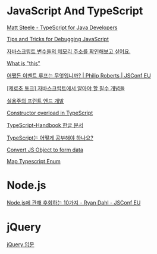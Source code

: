 

# JavaScript And TypeScript

[Matt Steele - TypeScript for Java Developers](https://www.youtube.com/watch?v=7v9GxHR2Ffg&list=PLiLLi47PCMPjvVIba_5Tzl--QqblJkpnZ&index=9&ab_channel=OmahaJavaUsersGroup)
<br/>

[Tips and Tricks for Debugging JavaScript](https://www.youtube.com/watch?v=_QtUGdaCb1c&list=PLiLLi47PCMPjvVIba_5Tzl--QqblJkpnZ&index=45&ab_channel=JamesQQuick)
<br/>

[자바스크립트 변수들의 메모리 주소를 확인해보고 싶어요.](https://www.youtube.com/watch?v=Rp_-WJlXqHU&list=PLiLLi47PCMPjvVIba_5Tzl--QqblJkpnZ&index=82&ab_channel=%5B%EC%98%A4%EC%A0%9C%EC%9D%B4%ED%8A%9C%EB%B8%8C%5DOJTube )
<br/>

[What is "this"](https://www.youtube.com/watch?v=kb0Af7dzCTs&list=PLiLLi47PCMPjvVIba_5Tzl--QqblJkpnZ&index=125&ab_channel=VisualStudioCode)
<br/>

[어쨌든 이벤트 루프는 무엇입니까? | Philip Roberts | JSConf EU](https://www.youtube.com/watch?v=8aGhZQkoFbQ&list=PLiLLi47PCMPjvVIba_5Tzl--QqblJkpnZ&index=273&ab_channel=JSConf)
<br/>

[[제로초 토크] 자바스크립트에서 알아야 할 필수 개념들](https://www.youtube.com/watch?v=b4LxIniE9-M&list=PLiLLi47PCMPjvVIba_5Tzl--QqblJkpnZ&index=257&ab_channel=ZeroChoTV)
<br/>

[실용주의 프런트 엔드 개발](https://peter-cho.gitbook.io/book/)
<br/>

[Constructor overload in TypeScript](https://stackoverflow.com/questions/12702548/constructor-overload-in-typescript)
<br/>

[TypeScript-Handbook 한글 문서](https://typescript-kr.github.io/)
<br/>

[TypeScript는 어떻게 공부해야 하나요?](https://yozm.wishket.com/magazine/detail/1376/)
<br/>

[Convert JS Object to form data](https://stackoverflow.com/questions/22783108/convert-js-object-to-form-data)
<br/>

[Map Typescript Enum](https://stackoverflow.com/questions/41308123/map-typescript-enum)

[]()

[]()

[]()

[]()

[]()

[]()

[]()


# Node.js

[Node.js에 관해 후회하는 10가지 - Ryan Dahl - JSConf EU](https://www.youtube.com/watch?v=M3BM9TB-8yA&list=PLiLLi47PCMPjvVIba_5Tzl--QqblJkpnZ&index=274&ab_channel=JSConf)



# jQuery

[jQuery 입문](https://www.devkuma.com/docs/jquery/)
<br/>

[]()
<br/>

[]()
<br/>


